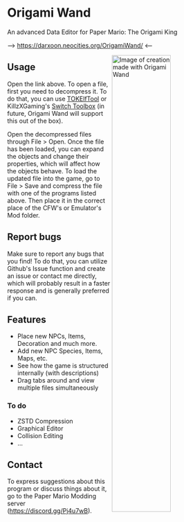 # Origami Wand

An advanced Data Editor for Paper Mario: The Origami King

--> <https://darxoon.neocities.org/OrigamiWand/> <--

<img width="52%" align="right" src="https://i.imgur.com/XmxVLVD.png" alt="Image of creation made with Origami Wand">

## Usage

Open the link above. To open a file, first you need to decompress it. To do that, you can use [TOKElfTool](https://github.com/Darxoon/TOKElfTool) or KillzXGaming's [Switch Toolbox](https://github.com/KillzXGaming/Switch-Toolbox) (in future, Origami Wand will support this out of the box).

Open the decompressed files through File > Open. Once the file has been loaded, you can expand the objects and change their properties, which will affect how the objects behave. To load the updated file into the game, go to File > Save and compress the file with one of the programs listed above. Then place it in the correct place of the CFW's or Emulator's Mod folder.

## Report bugs

Make sure to report any bugs that you find! To do that, you can utilize Github's Issue function and create an issue or contact me directly, which will probably result in a faster response and is generally preferred if you can.

## Features

* Place new NPCs, Items, Decoration and much more.
* Add new NPC Species, Items, Maps, etc.
* See how the game is structured internally (with descriptions)
* Drag tabs around and view multiple files simultaneously

### To do

* ZSTD Compression
* Graphical Editor
* Collision Editing
* ...

## Contact

To express suggestions about this program or discuss things about it, go to the Paper Mario Modding server (<https://discord.gg/Pj4u7wB>).
